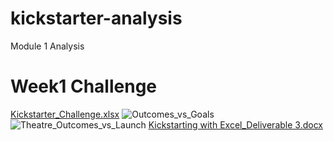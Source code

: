 # kickstarter-analysis
Module 1 Analysis
# Week1 Challenge
[Kickstarter_Challenge.xlsx](https://github.com/mathews2022/kickstarter-analysis/files/8240977/Kickstarter_Challenge.xlsx)
![Outcomes_vs_Goals](https://user-images.githubusercontent.com/100166119/158087283-1daf4de0-0446-4cf0-a231-6d6a0b007bd2.png)
![Theatre_Outcomes_vs_Launch](https://user-images.githubusercontent.com/100166119/158087286-b0d3d994-8f31-41b2-9f3f-dba82ffc78fd.png)
[Kickstarting with Excel_Deliverable 3.docx](https://github.com/mathews2022/kickstarter-analysis/files/8240979/Kickstarting.with.Excel_Deliverable.3.docx)
